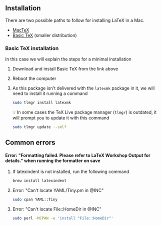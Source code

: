 ## Installation

There are two possible paths to follow for installing LaTeX in a Mac.

- [MacTeX](https://www.tug.org/mactex/)
- [Basic TeX](https://www.tug.org/mactex/morepackages.html) (smaller distribution)

### Basic TeX installation

In this case we will explain the steps for a minimal installation

1. Download and install Basic TeX from the link above
2. Reboot the computer
3. As this package isn't delivered with the `latexmk` package in it, we will need to install it running a command

   ```bash
   sudo tlmgr install latexmk
   ```

   💡 In some cases the TeX Live package manager (`tlmgr`) is outdated, it will prompt you to update it with this command

   ```bash
   sudo tlmgr update --self
   ```

## Common errors

#### Error: "Formatting failed. Please refer to LaTeX Workshop Output for details." when running the formatter on save

1. If latexindent is not installed, run the following command

   ```bash
   brew install latexindent
   ```

2. Error: "Can't locate YAML/Tiny.pm in @INC"

   ```bash
   sudo cpan YAML::Tiny
   ```

3. Error: "Can't locate File::HomeDir in @INC"
   ```bash
   sudo perl -MCPAN -e 'install "File::HomeDir"'
   ```
